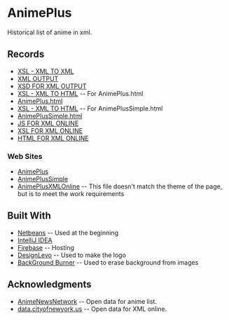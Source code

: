 # AnimePlus
 Historical list of anime in xml.
 
## Records
* [XSL - XML TO XML](https://github.com/Nestorbd/AnimePlus/blob/master/public_html/animePlus.xsl)
* [XML OUTPUT](https://github.com/Nestorbd/AnimePlus/blob/master/public_html/reports-output.xml)
* [XSD FOR XML OUTPUT](https://github.com/Nestorbd/AnimePlus/blob/master/public_html/reports-output.xsd)
* [XSL - XML TO HTML](https://github.com/Nestorbd/AnimePlus/blob/master/public_html/AnimePlusForHTML.xsl) -- For AnimePlus.html
* [AnimePlus.html](https://github.com/Nestorbd/AnimePlus/blob/master/public/AnimePlus.html)
* [XSL - XML TO HTML](https://github.com/Nestorbd/AnimePlus/blob/master/public_html/AnimePlusSimpleForHTML.xsl) -- For AnimePlusSimple.html
* [AnimePlusSimple.html](https://github.com/Nestorbd/AnimePlus/blob/master/public/AnimePlusSimple.html)
* [JS FOR XML ONLINE](https://github.com/Nestorbd/AnimePlus/blob/master/public/JS/XML_TO_HTML.js)
* [XSL FOR XML ONLINE](https://github.com/Nestorbd/AnimePlus/blob/master/public/XSL/ForXMLOnlineToHTML.xsl)
* [HTML FOR XML ONLINE](https://github.com/Nestorbd/AnimePlus/blob/master/public/AnimePlusXmlOnline.html)

### Web Sites
* [AnimePlus](https://animeplus-f540c.web.app/AnimePlus.html)
* [AnimePlusSimple](https://animeplus-f540c.web.app/AnimePlusSimple.html)
* [AnimePlusXMLOnline](https://animeplus-f540c.web.app/AnimePlusXmlOnline.html) -- This file doesn't match the theme of the page, but is to meet the work requirements

## Built With
* [Netbeans](https://netbeans.org) -- Used at the beginning
* [IntelliJ IDEA](https://www.jetbrains.com/es-es/idea/)
* [Firebase](https://firebase.google.com/?hl=es) -- Hosting
* [DesignLevo](https://www.designevo.com/es/logo-maker/) -- Used to make the logo
* [BackGround Burner](https://burner.bonanza.com) -- 
Used to erase background from images

## Acknowledgments

* [AnimeNewsNetwork](https://www.animenewsnetwork.com/encyclopedia/reports.xml?id=155&nlist=all) -- Open data for anime list.
* [data.cityofnewyork.us](https://data.cityofnewyork.us/api/views/zt9s-n5aj/rows.xml?accessType=DOWNLOAD) -- Open data for XML online.
